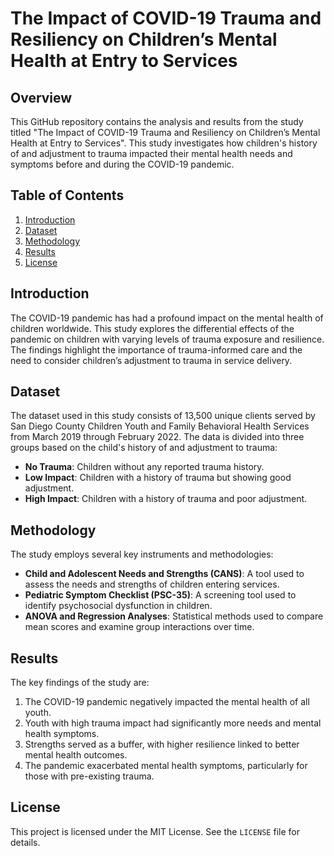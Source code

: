 # The Impact of COVID-19 Trauma and Resiliency on Children’s Mental Health at Entry to Services

## Overview
This GitHub repository contains the analysis and results from the study titled "The Impact of COVID-19 Trauma and Resiliency on Children’s Mental Health at Entry to Services". This study investigates how children's history of and adjustment to trauma impacted their mental health needs and symptoms before and during the COVID-19 pandemic.

## Table of Contents
1. [Introduction](#introduction)
2. [Dataset](#dataset)
3. [Methodology](#methodology)
4. [Results](#results)
5. [License](#license)

## Introduction
The COVID-19 pandemic has had a profound impact on the mental health of children worldwide. This study explores the differential effects of the pandemic on children with varying levels of trauma exposure and resilience. The findings highlight the importance of trauma-informed care and the need to consider children’s adjustment to trauma in service delivery.

## Dataset
The dataset used in this study consists of 13,500 unique clients served by San Diego County Children Youth and Family Behavioral Health Services from March 2019 through February 2022. The data is divided into three groups based on the child's history of and adjustment to trauma:
- **No Trauma**: Children without any reported trauma history.
- **Low Impact**: Children with a history of trauma but showing good adjustment.
- **High Impact**: Children with a history of trauma and poor adjustment.

## Methodology
The study employs several key instruments and methodologies:
- **Child and Adolescent Needs and Strengths (CANS)**: A tool used to assess the needs and strengths of children entering services.
- **Pediatric Symptom Checklist (PSC-35)**: A screening tool used to identify psychosocial dysfunction in children.
- **ANOVA and Regression Analyses**: Statistical methods used to compare mean scores and examine group interactions over time.

## Results
The key findings of the study are:
1. The COVID-19 pandemic negatively impacted the mental health of all youth.
2. Youth with high trauma impact had significantly more needs and mental health symptoms.
3. Strengths served as a buffer, with higher resilience linked to better mental health outcomes.
4. The pandemic exacerbated mental health symptoms, particularly for those with pre-existing trauma.


## License
This project is licensed under the MIT License. See the `LICENSE` file for details.
